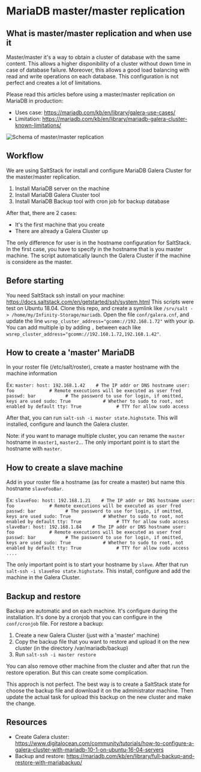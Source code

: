 # MariaDB master/master replication

## What is master/master replication and when use it

Master/master it's a way to obtain a cluster of database with the same content.
This allows a higher disponibility of a cluster without down time in case of database failure.
Moreover, this allows a good load balancing with read and write operations on each database.
This configuration is not perfect and creates a lot of limitations.

Please read this articles before using a master/master replication on MariaDB in production: 
* Uses case: https://mariadb.com/kb/en/library/galera-use-cases/
* Limitation: https://mariadb.com/kb/en/library/mariadb-galera-cluster-known-limitations/ 

![Schema of master/master replication](https://mariadb.com/kb/en/library/what-is-mariadb-galera-cluster/+image/galera_small)


## Workflow

We are using SaltStack for install and configure MariaDB Galera Cluster for the master/master replication.

1. Install MariaDB server on the machine
2. Install MariaDB Galera Cluster tool
3. Install MariaDB Backup tool with cron job for backup database

After that, there are 2 cases:
* It's the first machine that you create
* There are already a Galera Cluster up

The only difference for user is in the hostname configuration for SaltStack. In the first case, you have to specify in the hostname that is you master machine. The script automatically launch the Galera Cluster if the machine is considere as the master.

## Before starting

You need SaltStack ssh install on your machine: https://docs.saltstack.com/en/getstarted/ssh/system.html
This scripts were test on Ubuntu 18.04.
Clone this repo, and create a symlink like `/srv/salt -> /home/my/Infinity-Storage/mariadb`.
Open the file `conf/galera.cnf`, and update the line `wsrep_cluster_address="gcomm://192.168.1.72"` with your ip. You can add multiple ip by adding `,` between each like `wsrep_cluster_address="gcomm://192.168.1.72,192.168.1.42"`.

## How to create a 'master' MariaDB

In your roster file (/etc/salt/roster), create a master hostname with the machine information

Ex:
`
master:
  host: 192.168.1.42    # The IP addr or DNS hostname
  user: foo             # Remote executions will be executed as user fred
  passwd: bar           # The password to use for login, if omitted, keys are used
  sudo: True            # Whether to sudo to root, not enabled by default
  tty: True             # TTY for allow sudo access
`

After that, you can run `salt-ssh -i master state.highstate`. This will installed, configure and launch the Galera cluster.

Note: if you want to manage multiple cluster, you can rename the `master` hostname in `master1`, `master2`... The only important point is to start the hostname with `master`.


## How to create a slave machine

Add in your roster file a hostname (as for create a master) but name this hostname `slaveFooBar`.


Ex:
`
slaveFoo:
  host: 192.168.1.21    # The IP addr or DNS hostname
  user: foo             # Remote executions will be executed as user fred
  passwd: bar           # The password to use for login, if omitted, keys are used
  sudo: True            # Whether to sudo to root, not enabled by default
  tty: True             # TTY for allow sudo access
slaveBar:
  host: 192.168.1.84    # The IP addr or DNS hostname
  user: foo             # Remote executions will be executed as user fred
  passwd: bar           # The password to use for login, if omitted, keys are used
  sudo: True            # Whether to sudo to root, not enabled by default
  tty: True             # TTY for allow sudo access
....
`

The only important point is to start your hostname by `slave`.
After that run `salt-ssh -i slaveFoo state.highstate`. This install, configure and add the machine in the Galera Cluster.


## Backup and restore

Backup are automatic and on each machine. It's configure during the installation. It's done by a cronjob that you can configure in the `conf/cronjob` file.
For restore a backup:
1. Create a new Galera Cluster (just with a 'master' machine)
2. Copy the backup file that you want to restore and upload it on the new cluster (in the directory /var/mariadb/backup)
3. Run `salt-ssh -i master restore`

You can also remove other machine from the cluster and after that run the restore operation. But this can create some complication.

This approch is not perfect. The best way is to create a SaltStack state for choose the backup file and download it on the administrator machine. Then update the actual task for upload this backup on the new cluster and make the change.

## Resources

* Create Galera cluster: https://www.digitalocean.com/community/tutorials/how-to-configure-a-galera-cluster-with-mariadb-10-1-on-ubuntu-16-04-servers
* Backup and restore: https://mariadb.com/kb/en/library/full-backup-and-restore-with-mariabackup/
